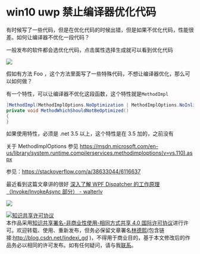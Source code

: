 # win10 uwp 禁止编译器优化代码

有时候写了一些代码，但是在优化代码的时候出错，但是如果不优化代码，性能很差。如何让编译器不优化一段代码？

<!--more-->

<!-- csdn -->

一般发布的软件都会选优化代码，点击属性选择生成就可以看到优化代码

![](http://image.acmx.xyz/34fdad35-5dfe-a75b-2b4b-8c5e313038e2%2F201792713825.jpg)

假如有方法 Foo ，这个方法里面写了一些特殊代码，不想让编译器优化，那么可以如何做？

有一个特性，可以让编译器不优化这段函数，这个特性就是`MethodImpl`

```csharp
[MethodImpl(MethodImplOptions.NoOptimization | MethodImplOptions.NoInlining)]
private void MethodWhichShouldNotBeOptimized()
{
}
```

如果使用特性，必须是 .net 3.5 以上，这个特性是在 3.5 加的，之前没有

关于 MethodImplOptions 参见 https://msdn.microsoft.com/en-us/library/system.runtime.compilerservices.methodimploptions(v=vs.110).aspx

参见：https://stackoverflow.com/a/38633044/6116637

最近看到这篇文章讲的很好 [深入了解 WPF Dispatcher 的工作原理（Invoke/InvokeAsync 部分） - walterlv](https://walterlv.github.io/post/dotnet/2017/09/26/dispatcher-invoke-async.html ) 

![](http://image.acmx.xyz/34fdad35-5dfe-a75b-2b4b-8c5e313038e2%2F201792713624.jpg)

<a rel="license" href="http://creativecommons.org/licenses/by-nc-sa/4.0/"><img alt="知识共享许可协议" style="border-width:0" src="https://licensebuttons.net/l/by-nc-sa/4.0/88x31.png" /></a><br />本作品采用<a rel="license" href="http://creativecommons.org/licenses/by-nc-sa/4.0/">知识共享署名-非商业性使用-相同方式共享 4.0 国际许可协议</a>进行许可。欢迎转载、使用、重新发布，但务必保留文章署名[林德熙](http://blog.csdn.net/lindexi_gd)(包含链接:http://blog.csdn.net/lindexi_gd )，不得用于商业目的，基于本文修改后的作品务必以相同的许可发布。如有任何疑问，请与我[联系](mailto:lindexi_gd@163.com)。